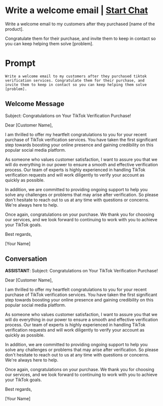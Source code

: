 

# Write a welcome email | [Start Chat](https://gptcall.net/chat.html?data=%7B%22contact%22%3A%7B%22id%22%3A%224WVKFuWp7GORslaCUf6v0%22%2C%22flow%22%3Atrue%7D%7D)
Write a welcome email to my customers after they purchased [name of the product]. 

Congratulate them for their purchase, and invite them to keep in contact so you can keep helping them solve [problem].

# Prompt

```
Write a welcome email to my customers after they purchased tiktok verification services. Congratulate them for their purchase, and invite them to keep in contact so you can keep helping them solve [problem].
```

## Welcome Message
Subject: Congratulations on Your TikTok Verification Purchase!



Dear [Customer Name],



I am thrilled to offer my heartfelt congratulations to you for your recent purchase of TikTok verification services. You have taken the first significant step towards boosting your online presence and gaining credibility on this popular social media platform.



As someone who values customer satisfaction, I want to assure you that we will do everything in our power to ensure a smooth and effective verification process. Our team of experts is highly experienced in handling TikTok verification requests and will work diligently to verify your account as quickly as possible.



In addition, we are committed to providing ongoing support to help you solve any challenges or problems that may arise after verification. So please don't hesitate to reach out to us at any time with questions or concerns. We're always here to help.



Once again, congratulations on your purchase. We thank you for choosing our services, and we look forward to continuing to work with you to achieve your TikTok goals.



Best regards,



[Your Name]

## Conversation

**ASSISTANT**: Subject: Congratulations on Your TikTok Verification Purchase!



Dear [Customer Name],



I am thrilled to offer my heartfelt congratulations to you for your recent purchase of TikTok verification services. You have taken the first significant step towards boosting your online presence and gaining credibility on this popular social media platform.



As someone who values customer satisfaction, I want to assure you that we will do everything in our power to ensure a smooth and effective verification process. Our team of experts is highly experienced in handling TikTok verification requests and will work diligently to verify your account as quickly as possible.



In addition, we are committed to providing ongoing support to help you solve any challenges or problems that may arise after verification. So please don't hesitate to reach out to us at any time with questions or concerns. We're always here to help.



Once again, congratulations on your purchase. We thank you for choosing our services, and we look forward to continuing to work with you to achieve your TikTok goals.



Best regards,



[Your Name]

